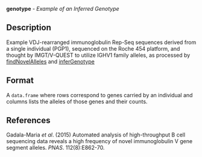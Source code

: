 





**genotype** - *Example of an Inferred Genotype*

Description
--------------------

Example VDJ-rearranged immunoglobulin Rep-Seq sequences derived from a single
individual (PGP1), sequenced on the Roche 454 platform, and thought by
IMGT/V-QUEST to utilize IGHV1 family alleles, as processed by
[findNovelAlleles](findNovelAlleles.md) and [inferGenotype](inferGenotype.md)




Format
-------------------
A `data.frame` where rows correspond to genes carried by an
individual and columns lists the alleles of those genes and their counts.

References
-------------------

Gadala-Maria *et al*. (2015) Automated analysis of
high-throughput B cell sequencing data reveals a high frequency of novel
immunoglobulin V gene segment alleles. *PNAS*. 112(8):E862-70.





